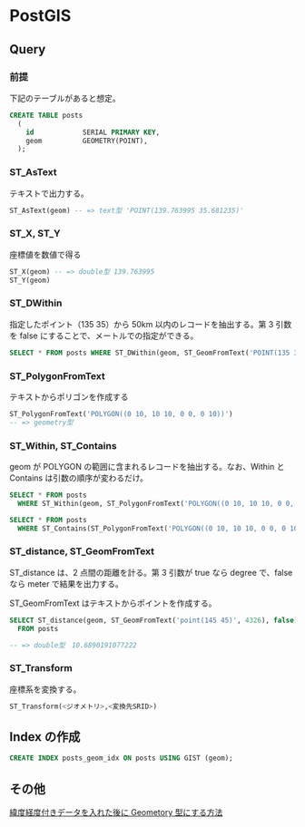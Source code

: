 # PostGIS

## Query

### 前提

下記のテーブルがあると想定。

```sql
CREATE TABLE posts
  (
    id            SERIAL PRIMARY KEY,
    geom          GEOMETRY(POINT),
  );
```

### ST_AsText

テキストで出力する。

```sql
ST_AsText(geom) -- => text型 'POINT(139.763995 35.681235)'
```

### ST_X, ST_Y

座標値を数値で得る

```sql
ST_X(geom) -- => double型 139.763995
ST_Y(geom)
```

### ST_DWithin

指定したポイント（135 35）から 50km 以内のレコードを抽出する。第 3 引数を false にすることで、メートルでの指定ができる。

```sql
SELECT * FROM posts WHERE ST_DWithin(geom, ST_GeomFromText('POINT(135 35)'), 50000, true)
```

### ST_PolygonFromText

テキストからポリゴンを作成する

```sql
ST_PolygonFromText('POLYGON((0 10, 10 10, 0 0, 0 10))')
-- => geometry型
```

### ST_Within, ST_Contains

geom が POLYGON の範囲に含まれるレコードを抽出する。なお、Within と Contains は引数の順序が変わるだけ。

```sql
SELECT * FROM posts
  WHERE ST_Within(geom, ST_PolygonFromText('POLYGON((0 10, 10 10, 0 0, 0 10))'))

SELECT * FROM posts
  WHERE ST_Contains(ST_PolygonFromText('POLYGON((0 10, 10 10, 0 0, 0 10))'), geom)
```

### ST_distance, ST_GeomFromText

ST_distance は、2 点間の距離を計る。第 3 引数が true なら degree で、false なら meter で結果を出力する。

ST_GeomFromText はテキストからポイントを作成する。

```sql
SELECT ST_distance(geom, ST_GeomFromText('point(145 45)', 4326), false)
  FROM posts

-- => double型　10.6890191077222
```

### ST_Transform

座標系を変換する。

```sql
ST_Transform(<ジオメトリ>,<変換先SRID>)
```

## Index の作成

```sql
CREATE INDEX posts_geom_idx ON posts USING GIST (geom);
```

## その他

[緯度経度付きデータを入れた後に Geometory 型にする方法](https://qiita.com/K-1/items/cea1354ac05e95d38961)
